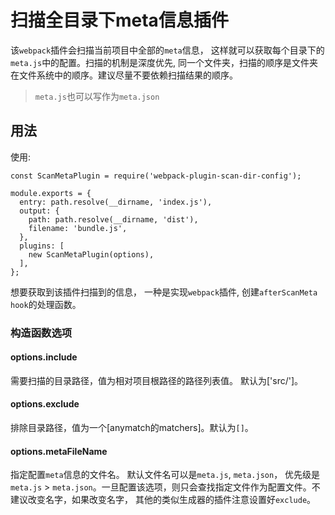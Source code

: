 # 扫描全目录下meta信息插件

该`webpack`插件会扫描当前项目中全部的`meta`信息， 这样就可以获取每个目录下的`meta.js`中的配置。扫描的机制是深度优先, 同一个文件夹，扫描的顺序是文件夹在文件系统中的顺序。建议尽量不要依赖扫描结果的顺序。

> `meta.js`也可以写作为`meta.json`


## 用法

使用:

```
const ScanMetaPlugin = require('webpack-plugin-scan-dir-config');

module.exports = {
  entry: path.resolve(__dirname, 'index.js'),
  output: {
    path: path.resolve(__dirname, 'dist'),
    filename: 'bundle.js',
  },
  plugins: [
    new ScanMetaPlugin(options),
  ],
};

```

想要获取到该插件扫描到的信息， 一种是实现`webpack`插件, 创建`afterScanMeta hook`的处理函数。
### 构造函数选项

#### options.include
需要扫描的目录路径，值为相对项目根路径的路径列表值。 默认为['src/']。

#### options.exclude
排除目录路径，值为一个[anymatch的matchers]。默认为`[]`。

#### options.metaFileName

指定配置`meta`信息的文件名。 默认文件名可以是`meta.js`, `meta.json`， 优先级是`meta.js` > `meta.json`。一旦配置该选项，则只会查找指定文件作为配置文件。不建议改变名字，如果改变名字， 其他的类似生成器的插件注意设置好`exclude`。


